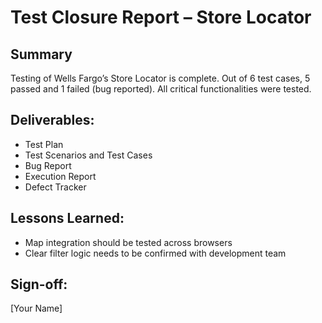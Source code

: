 # Test Closure Report – Store Locator

## Summary
Testing of Wells Fargo’s Store Locator is complete. Out of 6 test cases, 5 passed and 1 failed (bug reported). All critical functionalities were tested.

## Deliverables:
- Test Plan
- Test Scenarios and Test Cases
- Bug Report
- Execution Report
- Defect Tracker

## Lessons Learned:
- Map integration should be tested across browsers
- Clear filter logic needs to be confirmed with development team

## Sign-off:
[Your Name]
